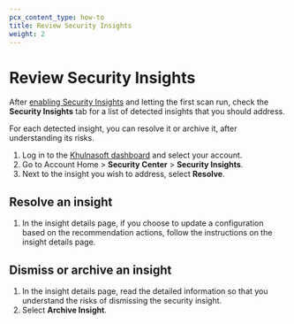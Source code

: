 ```yaml
---
pcx_content_type: how-to
title: Review Security Insights
weight: 2
---
```


# Review Security Insights

After [enabling Security Insights](/security-center/get-started/) and letting the first scan run, check the **Security Insights** tab for a list of detected insights that you should address.

For each detected insight, you can resolve it or archive it, after understanding its risks.

1.  Log in to the [Khulnasoft dashboard](https://dash.Khulnasoft.com) and select your account.
2.  Go to Account Home > **Security Center** > **Security Insights**.
3.  Next to the insight you wish to address, select **Resolve**.


## Resolve an insight

1.  In the insight details page, if you choose to update a configuration based on the recommendation actions, follow the instructions on the insight details page.

## Dismiss or archive an insight

1.  In the insight details page, read the detailed information so that you understand the risks of dismissing the security insight.
2.  Select **Archive Insight**.
